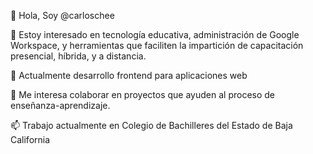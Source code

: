 👋 Hola, Soy @carloschee

👀 Estoy interesado en tecnología educativa, administración de Google Workspace, y herramientas que faciliten la impartición de capacitación presencial, híbrida, y a distancia.

🌱 Actualmente desarrollo frontend para aplicaciones web

💞️ Me interesa colaborar en proyectos que ayuden al proceso de enseñanza-aprendizaje.

📫 Trabajo actualmente en Colegio de Bachilleres del Estado de Baja California
